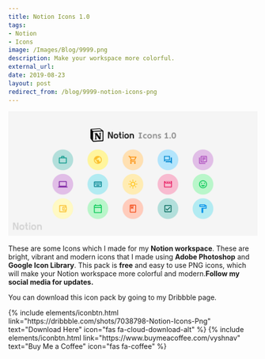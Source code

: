 ```yaml
---
title: Notion Icons 1.0
tags:
- Notion
- Icons
image: /Images/Blog/9999.png
description: Make your workspace more colorful.
external_url:
date: 2019-08-23
layout: post
redirect_from: /blog/9999-notion-icons-png
---
```


![alt text](/Images/Blog/9999.png "Notion Icons Png")



These are some Icons which I made for my **Notion workspace**. These are bright, vibrant and modern icons that I made using **Adobe Photoshop** and **Google Icon Library**. This pack is **free** and easy to use PNG icons, which will make your Notion workspace more colorful and modern.**Follow my social media for updates.**

You can download this icon pack by going to my Dribbble page.
<p class="text-center">
{% include elements/iconbtn.html link="https://dribbble.com/shots/7038798-Notion-Icons-Png" text="Download Here" icon="fas fa-cloud-download-alt" %}
{% include elements/iconbtn.html link="https://www.buymeacoffee.com/vyshnav" text="Buy Me a Coffee" icon="fas fa-coffee" %}
</p>
